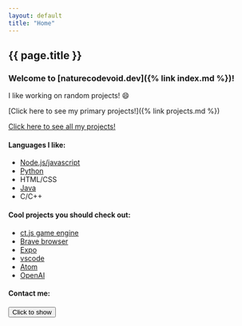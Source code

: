 ```yaml
---
layout: default
title: "Home"
---
```


## {{ page.title }}

### Welcome to [naturecodevoid.dev]({% link index.md %})!

I like working on random projects! 😄

[Click here to see my primary projects!]({% link projects.md %})

[Click here to see all my projects!](https://github.com/naturecodevoid?tab=repositories)

#### Languages I like:

-   [Node.js/javascript](https://nodejs.org/)
-   [Python](https://www.python.org/)
-   HTML/CSS
-   [Java](https://www.oracle.com/java/)
-   C/C++

#### Cool projects you should check out:

-   [ct.js game engine](https://ctjs.rocks/)
-   [Brave browser](https://brave.com/)
-   [Expo](https://expo.io/)
-   [vscode](https://code.visualstudio.com)
-   [Atom](https://atom.io/)
-   [OpenAI](https://openai.com/)

#### Contact me:

<script type="text/javascript">
    function contact() {
        two = "Discord: ";
        one = "n" + "a" + "t" + "u" + "r" + "e";
        three = "c" + "o" + "d" + "e";
        five = "v" + "o" + "i" + "d";
        x = 659000845163251 / 246907793;
        otherSocials = `Twitter: @${one + three + five}`;
        function run(
            a = two +
                one +
                three +
                five +
                "#" +
                ((96435 * 34248723478) / 1234538965 - (8746921133 % 53) - x).toString(),
            b = "\n\nOther socials:\n\n",
        ) {
            try {
                alertify
                    .confirm(
                        "naturecodevoid.dev",
                        a,
                        () => {
                            setTimeout(() => {
                                alertify.alert("naturecodevoid.dev", otherSocials, () => {}).set("label", "Ok");
                            }, 10);
                        },
                        () => {},
                    )
                    .set("labels", { ok: "Show other socials", cancel: "Ok" });
            } catch (e) {
                alert(a + b + otherSocials);
            }
        }
        run();
    }

    if (window.location.toString().endsWith("#contact")) {
        window.addEventListener("load", () => setTimeout(contact, 1 * 1000));
    }
</script>

<button onclick="contact()">Click to show</button>
